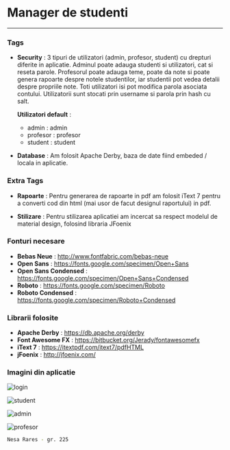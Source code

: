 # Manager de studenti 
---

### Tags
- **Security** : 3 tipuri de utilizatori (admin, profesor, student) cu drepturi diferite in aplicatie. Adminul poate adauga studenti si utilizatori, cat si reseta parole. Profesorul poate adauga teme, poate da note si poate genera rapoarte despre notele studentilor, iar studentii pot vedea detalii despre propriile note. Toti utilizatori isi pot modifica parola asociata contului. Utilizatorii sunt stocati prin username si parola prin hash cu salt.

    **Utilizatori default** : 
    - admin : admin
    - profesor : profesor
    - student : student
 
- **Database** : Am folosit Apache Derby, baza de date fiind embeded / locala in aplicatie.

### Extra Tags
- **Rapoarte** : Pentru generarea de rapoarte in pdf am folosit iText 7 pentru a converti cod din html (mai usor de facut designul raportului) in pdf.

- **Stilizare** : Pentru stilizarea aplicatiei am incercat sa respect modelul de material design, folosind libraria JFoenix

### Fonturi necesare
- **Bebas Neue** : http://www.fontfabric.com/bebas-neue
- **Open Sans** : https://fonts.google.com/specimen/Open+Sans
- **Open Sans Condensed** : https://fonts.google.com/specimen/Open+Sans+Condensed
- **Roboto** : https://fonts.google.com/specimen/Roboto
- **Roboto Condensed** : https://fonts.google.com/specimen/Roboto+Condensed

### Librarii folosite
- **Apache Derby** : https://db.apache.org/derby
- **Font Awesome FX** : https://bitbucket.org/Jerady/fontawesomefx
- **iText 7** : https://itextpdf.com/itext7/pdfHTML
- **jFoenix** : http://jfoenix.com/

### Imagini din aplicatie

![login](https://user-images.githubusercontent.com/35651901/36538958-dc2d7b50-17dd-11e8-90c1-049a3b4a1601.gif)

![student](https://user-images.githubusercontent.com/35651901/36551387-22a2ff2a-1800-11e8-9b32-b7412cd7053c.gif)

![admin](https://user-images.githubusercontent.com/35651901/36551865-435a1388-1801-11e8-9199-4061cc9304d8.gif)

![profesor](https://user-images.githubusercontent.com/35651901/36553810-fc325f88-1805-11e8-9bda-d455bcc899f3.gif)

```sh
Nesa Rares - gr. 225
```